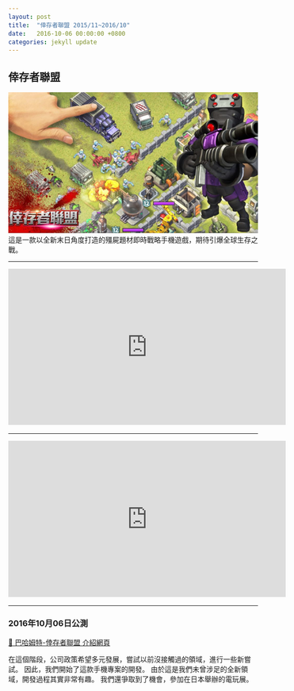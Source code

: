 ```yaml
---
layout: post
title:  "倖存者聯盟 2015/11~2016/10"
date:   2016-10-06 00:00:00 +0800
categories: jekyll update
---
```


## 倖存者聯盟
![倖存者聯盟](/image/github.io/survivor.jpg)
這是一款以全新末日角度打造的殭屍題材即時戰略手機遊戲，期待引爆全球生存之戰。

---

<iframe width="560" height="315" src="https://www.youtube.com/embed/3rRL80B6Y5s" frameborder="0" allowfullscreen></iframe>

---

<iframe width="560" height="315" src="https://www.youtube.com/embed/CysCdm4eaBQ" frameborder="0" allowfullscreen></iframe>

---

### 2016年10月06日公測

[🔗 巴哈姆特-倖存者聯盟 介紹網頁](https://acg.gamer.com.tw/acgDetail.php?s=85429)

在這個階段，公司政策希望多元發展，嘗試以前沒接觸過的領域，進行一些新嘗試。
因此，我們開始了這款手機專案的開發。
由於這是我們未曾涉足的全新領域，開發過程其實非常有趣。
我們還爭取到了機會，參加在日本舉辦的電玩展。